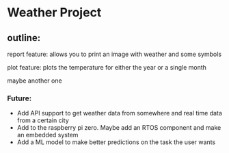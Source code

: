 # Weather Project

## outline:

report feature: allows you to print an image with weather and some symbols

plot feature: plots the temperature for either the year or a single month

maybe another one


### Future:
- Add API support to get weather data from somewhere and real time data from a certain city
- Add to the raspberry pi zero. Maybe add an RTOS component and make an embedded system
- Add a ML model to make better predictions on the task the user wants
